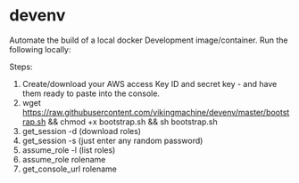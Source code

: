 # devenv
Automate the build of a local docker Development image/container. Run the following locally:

Steps:

1. Create/download your AWS access Key ID and secret key  - and have them ready to paste into the console.
2. wget https://raw.githubusercontent.com/vikingmachine/devenv/master/bootstrap.sh && chmod +x bootstrap.sh && sh bootstrap.sh
3. get_session -d (download roles)
4. get_session -s <Authenticator PIN> (just enter any random password)
5. assume_role -l (list roles)
6. assume_role rolename
7. get_console_url rolename
